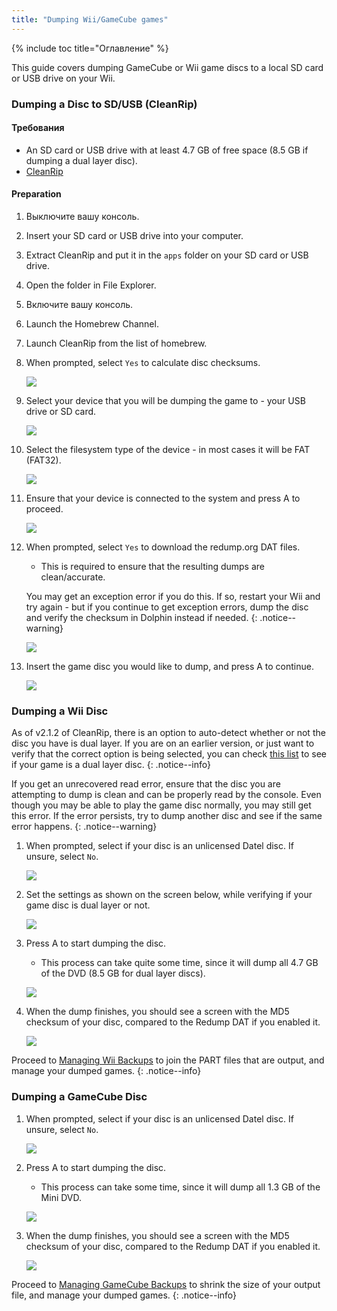 ```yaml
---
title: "Dumping Wii/GameCube games"
---
```


{% include toc title="Оглавление" %}

This guide covers dumping GameCube or Wii game discs to a local SD card or USB drive on your Wii.

### Dumping a Disc to SD/USB (CleanRip)

#### Требования

+ An SD card or USB drive with at least 4.7 GB of free space (8.5 GB if dumping a dual layer disc).
+ [CleanRip](https://oscwii.org/library/app/cleanrip)

#### Preparation

1. Выключите вашу консоль.
1. Insert your SD card or USB drive into your computer.
1. Extract CleanRip and put it in the `apps` folder on your SD card or USB drive.
1. Open the folder in File Explorer.
1. Включите вашу консоль.
1. Launch the Homebrew Channel.
1. Launch CleanRip from the list of homebrew.
1. When prompted, select `Yes` to calculate disc checksums.

    ![](/images/homebrew/CleanRip/checksum.png)

1. Select your device that you will be dumping the game to - your USB drive or SD card.

    ![](/images/homebrew/CleanRip/device.png)

1. Select the filesystem type of the device - in most cases it will be FAT (FAT32).

    ![](/images/homebrew/CleanRip/filesystem.png)

1. Ensure that your device is connected to the system and press A to proceed.

    ![](/images/homebrew/CleanRip/insertdevice.png)

1. When prompted, select `Yes` to download the redump.org DAT files.
    + This is required to ensure that the resulting dumps are clean/accurate.

    You may get an exception error if you do this. If so, restart your Wii and try again - but if you continue to get exception errors, dump the disc and verify the checksum in Dolphin instead if needed.
    {: .notice--warning}

    ![](/images/homebrew/CleanRip/redump.png)

1. Insert the game disc you would like to dump, and press A to continue.

    ![](/images/homebrew/CleanRip/insertdisc.png)

### Dumping a Wii Disc

As of v2.1.2 of CleanRip, there is an option to auto-detect whether or not the disc you have is dual layer. If you are on an earlier version, or just want to verify that the correct option is being selected, you can check [this list](https://wiki.dolphin-emu.org/index.php?title=Category:Dual_Layer_Disc_games) to see if your game is a dual layer disc.
{: .notice--info}

If you get an unrecovered read error, ensure that the disc you are attempting to dump is clean and can be properly read by the console. Even though you may be able to play the game disc normally, you may still get this error. If the error persists, try to dump another disc and see if the same error happens.
{: .notice--warning}

1. When prompted, select if your disc is an unlicensed Datel disc. If unsure, select `No`.

    ![](/images/homebrew/CleanRip/dateldisc.png)

1. Set the settings as shown on the screen below, while verifying if your game disc is dual layer or not.

    ![](/images/homebrew/CleanRip/wiisettings.png)

1. Press A to start dumping the disc.
    + This process can take quite some time, since it will dump all 4.7 GB of the DVD (8.5 GB for dual layer discs).

    ![](/images/homebrew/CleanRip/wiiprogress.png)

1. When the dump finishes, you should see a screen with the MD5 checksum of your disc, compared to the Redump DAT if you enabled it.

    ![](/images/homebrew/CleanRip/wiidumpcomplete.png)

Proceed to [Managing Wii Backups](wii-backups) to join the PART files that are output, and manage your dumped games.
{: .notice--info}

### Dumping a GameCube Disc

1. When prompted, select if your disc is an unlicensed Datel disc. If unsure, select `No`.

    ![](/images/homebrew/CleanRip/dateldisc.png)

1. Press A to start dumping the disc.
    + This process can take some time, since it will dump all 1.3 GB of the Mini DVD.

    ![](/images/homebrew/CleanRip/gcprogress.png)

1. When the dump finishes, you should see a screen with the MD5 checksum of your disc, compared to the Redump DAT if you enabled it.

    ![](/images/homebrew/CleanRip/gcdumpcomplete.png)

Proceed to [Managing GameCube Backups](gc-backups) to shrink the size of your output file, and manage your dumped games.
{: .notice--info}